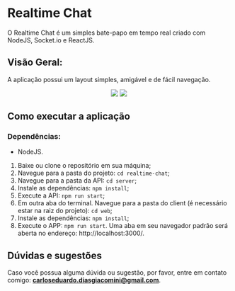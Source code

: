 # Realtime Chat
O Realtime Chat é um simples bate-papo em tempo real criado com NodeJS, Socket.io e ReactJS.

## Visão Geral:
A aplicação possui um layout simples, amigável e de fácil navegação.

<p align="center">
  <img src="https://user-images.githubusercontent.com/31314944/63644749-c9e72c80-c6bd-11e9-9f05-5e33e92eff38.png">
  <img src="https://user-images.githubusercontent.com/31314944/63644751-d9ff0c00-c6bd-11e9-9849-6aceb27f57c5.png">
</p>

## Como executar a aplicação

### Dependências:

* NodeJS.

1. Baixe ou clone o repositório em sua máquina;
2. Navegue para a pasta do projeto: `cd realtime-chat`;
3. Navegue para a pasta da API: `cd server`;
4. Instale as dependências: `npm install`;
5. Execute a API: `npm run start`;
6. Em outra aba do terminal. Navegue para a pasta do client (é necessário estar na raiz do projeto): `cd web`;
7. Instale as dependências: `npm install`;
8. Execute o APP: `npm run start`. Uma aba em seu navegador padrão será aberta no endereço: http://localhost:3000/.

## Dúvidas e sugestões

Caso você possua alguma dúvida ou sugestão, por favor, entre em contato comigo: **carloseduardo.diasgiacomini@gmail.com**.
